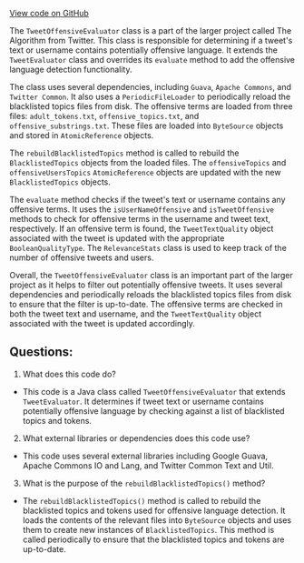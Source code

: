 [View code on GitHub](https://github.com/misbahsy/the-algorithm/src/java/com/twitter/search/common/relevance/classifiers/TweetOffensiveEvaluator.java)

The `TweetOffensiveEvaluator` class is a part of the larger project called The Algorithm from Twitter. This class is responsible for determining if a tweet's text or username contains potentially offensive language. It extends the `TweetEvaluator` class and overrides its `evaluate` method to add the offensive language detection functionality.

The class uses several dependencies, including `Guava`, `Apache Commons`, and `Twitter Common`. It also uses a `PeriodicFileLoader` to periodically reload the blacklisted topics files from disk. The offensive terms are loaded from three files: `adult_tokens.txt`, `offensive_topics.txt`, and `offensive_substrings.txt`. These files are loaded into `ByteSource` objects and stored in `AtomicReference` objects.

The `rebuildBlacklistedTopics` method is called to rebuild the `BlacklistedTopics` objects from the loaded files. The `offensiveTopics` and `offensiveUsersTopics` `AtomicReference` objects are updated with the new `BlacklistedTopics` objects.

The `evaluate` method checks if the tweet's text or username contains any offensive terms. It uses the `isUserNameOffensive` and `isTweetOffensive` methods to check for offensive terms in the username and tweet text, respectively. If an offensive term is found, the `TweetTextQuality` object associated with the tweet is updated with the appropriate `BooleanQualityType`. The `RelevanceStats` class is used to keep track of the number of offensive tweets and users.

Overall, the `TweetOffensiveEvaluator` class is an important part of the larger project as it helps to filter out potentially offensive tweets. It uses several dependencies and periodically reloads the blacklisted topics files from disk to ensure that the filter is up-to-date. The offensive terms are checked in both the tweet text and username, and the `TweetTextQuality` object associated with the tweet is updated accordingly.
## Questions: 
 1. What does this code do?
- This code is a Java class called `TweetOffensiveEvaluator` that extends `TweetEvaluator`. It determines if tweet text or username contains potentially offensive language by checking against a list of blacklisted topics and tokens.

2. What external libraries or dependencies does this code use?
- This code uses several external libraries including Google Guava, Apache Commons IO and Lang, and Twitter Common Text and Util.

3. What is the purpose of the `rebuildBlacklistedTopics()` method?
- The `rebuildBlacklistedTopics()` method is called to rebuild the blacklisted topics and tokens used for offensive language detection. It loads the contents of the relevant files into `ByteSource` objects and uses them to create new instances of `BlacklistedTopics`. This method is called periodically to ensure that the blacklisted topics and tokens are up-to-date.